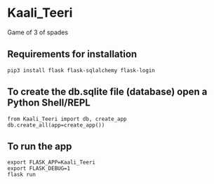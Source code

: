 # Kaali_Teeri
Game of 3 of spades

## Requirements for installation
```
pip3 install flask flask-sqlalchemy flask-login
```

## To create the db.sqlite file (database) open a Python Shell/REPL
```
from Kaali_Teeri import db, create_app
db.create_all(app=create_app())
```

## To run the app
```
export FLASK_APP=Kaali_Teeri
export FLASK_DEBUG=1
flask run
```

